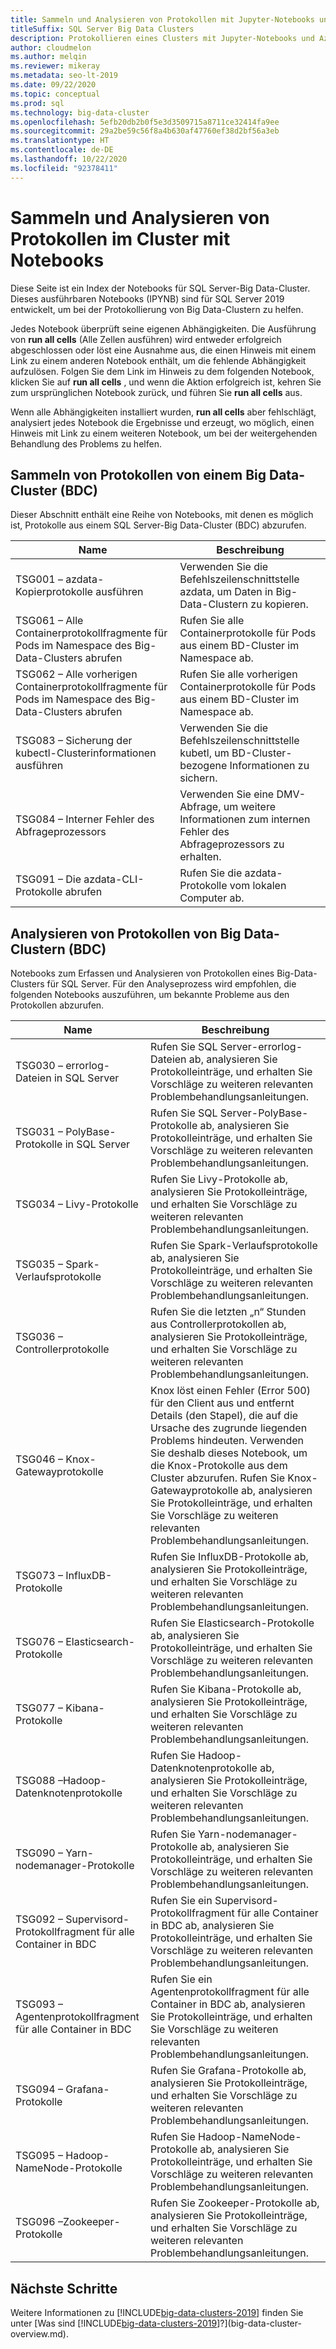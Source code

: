 ```yaml
---
title: Sammeln und Analysieren von Protokollen mit Jupyter-Notebooks und Azure Data Studio
titleSuffix: SQL Server Big Data Clusters
description: Protokollieren eines Clusters mit Jupyter-Notebooks und Azure Data Studio in einem SQL Server 2019 Big Data-Cluster.
author: cloudmelon
ms.author: melqin
ms.reviewer: mikeray
ms.metadata: seo-lt-2019
ms.date: 09/22/2020
ms.topic: conceptual
ms.prod: sql
ms.technology: big-data-cluster
ms.openlocfilehash: 5efb20db2b0f5e3d3509715a8711ce32414fa9ee
ms.sourcegitcommit: 29a2be59c56f8a4b630af47760ef38d2bf56a3eb
ms.translationtype: HT
ms.contentlocale: de-DE
ms.lasthandoff: 10/22/2020
ms.locfileid: "92378411"
---
```

# <a name="gathering-and-analyzing-logs-in-the-cluster-with-notebooks"></a>Sammeln und Analysieren von Protokollen im Cluster mit Notebooks

Diese Seite ist ein Index der Notebooks für SQL Server-Big Data-Cluster. Dieses ausführbaren Notebooks (IPYNB) sind für SQL Server 2019 entwickelt, um bei der Protokollierung von Big Data-Clustern zu helfen.

Jedes Notebook überprüft seine eigenen Abhängigkeiten. Die Ausführung von **run all cells** (Alle Zellen ausführen) wird entweder erfolgreich abgeschlossen oder löst eine Ausnahme aus, die einen Hinweis mit einem Link zu einem anderen Notebook enthält, um die fehlende Abhängigkeit aufzulösen. Folgen Sie dem Link im Hinweis zu dem folgenden Notebook, klicken Sie auf **run all cells** , und wenn die Aktion erfolgreich ist, kehren Sie zum ursprünglichen Notebook zurück, und führen Sie **run all cells** aus.

Wenn alle Abhängigkeiten installiert wurden, **run all cells** aber fehlschlägt, analysiert jedes Notebook die Ergebnisse und erzeugt, wo möglich, einen Hinweis mit Link zu einem weiteren Notebook, um bei der weitergehenden Behandlung des Problems zu helfen.

## <a name="gathering-logs-from-big-data-cluster-bdc"></a>Sammeln von Protokollen von einem Big Data-Cluster (BDC)

Dieser Abschnitt enthält eine Reihe von Notebooks, mit denen es möglich ist, Protokolle aus einem SQL Server-Big Data-Cluster (BDC) abzurufen.

| Name | Beschreibung |
|--|--|
| TSG001 – azdata-Kopierprotokolle ausführen | Verwenden Sie die Befehlszeilenschnittstelle azdata, um Daten in Big-Data-Clustern zu kopieren. |
| TSG061 – Alle Containerprotokollfragmente für Pods im Namespace des Big-Data-Clusters abrufen | Rufen Sie alle Containerprotokolle für Pods aus einem BD-Cluster im Namespace ab. |
| TSG062 – Alle vorherigen Containerprotokollfragmente für Pods im Namespace des Big-Data-Clusters abrufen | Rufen Sie alle vorherigen Containerprotokolle für Pods aus einem BD-Cluster im Namespace ab. |
| TSG083 – Sicherung der kubectl-Clusterinformationen ausführen | Verwenden Sie die Befehlszeilenschnittstelle kubetl, um BD-Cluster-bezogene Informationen zu sichern. |
| TSG084 – Interner Fehler des Abfrageprozessors | Verwenden Sie eine DMV-Abfrage, um weitere Informationen zum internen Fehler des Abfrageprozessors zu erhalten. |
| TSG091 – Die azdata-CLI-Protokolle abrufen | Rufen Sie die azdata-Protokolle vom lokalen Computer ab. |



## <a name="analyse-logs-from-big-data-clusters-bdc"></a>Analysieren von Protokollen von Big Data-Clustern (BDC)

Notebooks zum Erfassen und Analysieren von Protokollen eines Big-Data-Clusters für SQL Server.  Für den Analyseprozess wird empfohlen, die folgenden Notebooks auszuführen, um bekannte Probleme aus den Protokollen abzurufen.

|Name|Beschreibung |
|---|---|
|TSG030 – errorlog-Dateien in SQL Server|Rufen Sie SQL Server-errorlog-Dateien ab, analysieren Sie Protokolleinträge, und erhalten Sie Vorschläge zu weiteren relevanten Problembehandlungsanleitungen. |
|TSG031 – PolyBase-Protokolle in SQL Server|Rufen Sie SQL Server-PolyBase-Protokolle ab, analysieren Sie Protokolleinträge, und erhalten Sie Vorschläge zu weiteren relevanten Problembehandlungsanleitungen.|
|TSG034 – Livy-Protokolle|Rufen Sie Livy-Protokolle ab, analysieren Sie Protokolleinträge, und erhalten Sie Vorschläge zu weiteren relevanten Problembehandlungsanleitungen.|
|TSG035 – Spark-Verlaufsprotokolle|Rufen Sie Spark-Verlaufsprotokolle ab, analysieren Sie Protokolleinträge, und erhalten Sie Vorschläge zu weiteren relevanten Problembehandlungsanleitungen.|
|TSG036 – Controllerprotokolle|Rufen Sie die letzten „n“ Stunden aus Controllerprotokollen ab, analysieren Sie Protokolleinträge, und erhalten Sie Vorschläge zu weiteren relevanten Problembehandlungsanleitungen.|
|TSG046 – Knox-Gatewayprotokolle|Knox löst einen Fehler (Error 500) für den Client aus und entfernt Details (den Stapel), die auf die Ursache des zugrunde liegenden Problems hindeuten. Verwenden Sie deshalb dieses Notebook, um die Knox-Protokolle aus dem Cluster abzurufen. Rufen Sie Knox-Gatewayprotokolle ab, analysieren Sie Protokolleinträge, und erhalten Sie Vorschläge zu weiteren relevanten Problembehandlungsanleitungen.|
|TSG073 – InfluxDB-Protokolle|Rufen Sie InfluxDB-Protokolle ab, analysieren Sie Protokolleinträge, und erhalten Sie Vorschläge zu weiteren relevanten Problembehandlungsanleitungen.|
|TSG076 – Elasticsearch-Protokolle|Rufen Sie Elasticsearch-Protokolle ab, analysieren Sie Protokolleinträge, und erhalten Sie Vorschläge zu weiteren relevanten Problembehandlungsanleitungen.|
|TSG077 – Kibana-Protokolle|Rufen Sie Kibana-Protokolle ab, analysieren Sie Protokolleinträge, und erhalten Sie Vorschläge zu weiteren relevanten Problembehandlungsanleitungen.|
|TSG088 –Hadoop-Datenknotenprotokolle|Rufen Sie Hadoop-Datenknotenprotokolle ab, analysieren Sie Protokolleinträge, und erhalten Sie Vorschläge zu weiteren relevanten Problembehandlungsanleitungen.|
|TSG090 – Yarn-nodemanager-Protokolle|Rufen Sie Yarn-nodemanager-Protokolle ab, analysieren Sie Protokolleinträge, und erhalten Sie Vorschläge zu weiteren relevanten Problembehandlungsanleitungen.|
|TSG092 – Supervisord-Protokollfragment für alle Container in BDC|Rufen Sie ein Supervisord-Protokollfragment für alle Container in BDC ab, analysieren Sie Protokolleinträge, und erhalten Sie Vorschläge zu weiteren relevanten Problembehandlungsanleitungen.|
|TSG093 – Agentenprotokollfragment für alle Container in BDC|Rufen Sie ein Agentenprotokollfragment für alle Container in BDC ab, analysieren Sie Protokolleinträge, und erhalten Sie Vorschläge zu weiteren relevanten Problembehandlungsanleitungen.|
|TSG094 – Grafana-Protokolle|Rufen Sie Grafana-Protokolle ab, analysieren Sie Protokolleinträge, und erhalten Sie Vorschläge zu weiteren relevanten Problembehandlungsanleitungen.|
|TSG095 – Hadoop-NameNode-Protokolle|Rufen Sie Hadoop-NameNode-Protokolle ab, analysieren Sie Protokolleinträge, und erhalten Sie Vorschläge zu weiteren relevanten Problembehandlungsanleitungen.|
|TSG096 –Zookeeper-Protokolle|Rufen Sie Zookeeper-Protokolle ab, analysieren Sie Protokolleinträge, und erhalten Sie Vorschläge zu weiteren relevanten Problembehandlungsanleitungen.|

## <a name="next-steps"></a>Nächste Schritte

Weitere Informationen zu [!INCLUDE[big-data-clusters-2019](../includes/ssbigdataclusters-ss-nover.md)] finden Sie unter [Was sind [!INCLUDE[big-data-clusters-2019](../includes/ssbigdataclusters-ver15.md)]?](big-data-cluster-overview.md).
